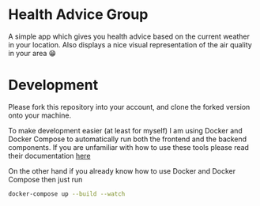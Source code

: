 # Health Advice Group

A simple app which gives you health advice based on the current weather in your location. Also displays a nice visual representation of the air quality in your area 😁

# Development

Please fork this repository into your account, and clone the forked version onto your machine.

To make development easier (at least for myself) I am using Docker and Docker Compose to automatically run both the frontend and the backend components.
If you are unfamiliar with how to use these tools please read their documentation [here](https://docs.docker.com/compose/)

On the other hand if you already know how to use Docker and Docker Compose then just run 
```sh
docker-compose up --build --watch
```
